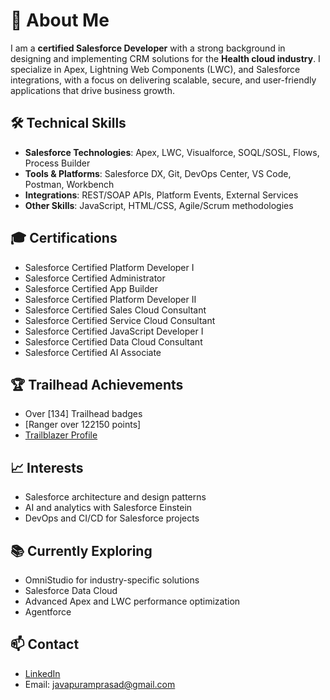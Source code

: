 # 👋 About Me

I am a **certified Salesforce Developer** with a strong background in designing and implementing CRM solutions for the **Health cloud industry**. I specialize in Apex, Lightning Web Components (LWC), and Salesforce integrations, with a focus on delivering scalable, secure, and user-friendly applications that drive business growth.

## 🛠️ Technical Skills

- **Salesforce Technologies**: Apex, LWC, Visualforce, SOQL/SOSL, Flows, Process Builder  
- **Tools & Platforms**: Salesforce DX, Git, DevOps Center, VS Code, Postman, Workbench  
- **Integrations**: REST/SOAP APIs, Platform Events, External Services  
- **Other Skills**: JavaScript, HTML/CSS, Agile/Scrum methodologies

## 🎓 Certifications

- Salesforce Certified Platform Developer I  
- Salesforce Certified Administrator  
- Salesforce Certified App Builder  
- Salesforce Certified Platform Developer II
- Salesforce Certified Sales Cloud Consultant
- Salesforce Certified Service Cloud Consultant
- Salesforce Certified JavaScript Developer I
- Salesforce Certified Data Cloud Consultant
- Salesforce Certified AI Associate

## 🏆 Trailhead Achievements

- Over [134] Trailhead badges  
- [Ranger over 122150 points]  
- [Trailblazer Profile](https://www.salesforce.com/trailblazer/rjavapu)

## 📈 Interests
 
- Salesforce architecture and design patterns  
- AI and analytics with Salesforce Einstein  
- DevOps and CI/CD for Salesforce projects

## 📚 Currently Exploring

- OmniStudio for industry-specific solutions  
- Salesforce Data Cloud  
- Advanced Apex and LWC performance optimization
- Agentforce

## 📫 Contact

- [LinkedIn](https://www.linkedin.com/in/ramprasadjavapu)   
- Email: javapuramprasad@gmail.com

